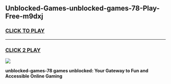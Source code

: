 
## Unblocked-Games-unblocked-games-78-Play-Free-m9dxj
<h3>
<a href="https://premium76.site?title=unblocked-games-78&ref=23A">CLICK TO PLAY</a></h3>
<hr>

<h3>
<a href="https://premium76.site?title=unblocked-games-78&ref=23A">CLICK 2 PLAY</a>
  
</h3>

<a href="https://premium76.site?title=unblocked-games-78&ref=23A"><img src="https://clearcache.store/games.png"></a>


**unblocked-games-78 games unblocked: Your Gateway to Fun and Accessible Online Gaming**
